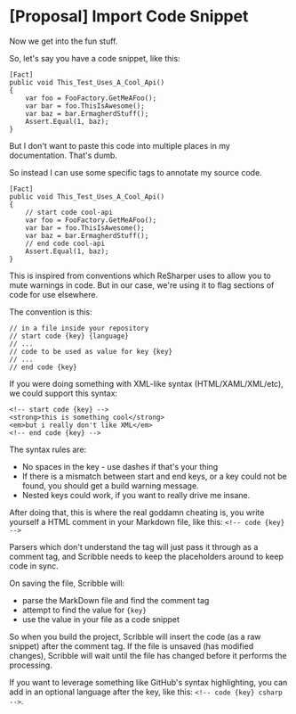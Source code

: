 # [Proposal] Import Code Snippet 

Now we get into the fun stuff.

So, let's say you have a code snippet, like this:

    [Fact]
    public void This_Test_Uses_A_Cool_Api()
    {
        var foo = FooFactory.GetMeAFoo();
        var bar = foo.ThisIsAwesome();
        var baz = bar.ErmagherdStuff();
        Assert.Equal(1, baz);
    } 

But I don't want to paste this code into multiple places in my documentation. That's dumb. 

So instead I can use some specific tags to annotate my source code.

    [Fact]
    public void This_Test_Uses_A_Cool_Api()
    {
        // start code cool-api 
        var foo = FooFactory.GetMeAFoo();
        var bar = foo.ThisIsAwesome();
        var baz = bar.ErmagherdStuff();
        // end code cool-api
        Assert.Equal(1, baz);
    } 

This is inspired from conventions which ReSharper uses to allow you to mute warnings in code. But in our case, we're using it to flag sections of code for use elsewhere.

The convention is this:

    // in a file inside your repository
    // start code {key} {language}
    // ...
    // code to be used as value for key {key}
    // ...
    // end code {key}

If you were doing something with XML-like syntax (HTML/XAML/XML/etc), we could support this syntax:

    <!-- start code {key} -->
    <strong>this is something cool</strong>
    <em>but i really don't like XML</em>
    <!-- end code {key} -->

The syntax rules are:

 - No spaces in the key - use dashes if that's your thing
 - If there is a mismatch between start and end keys, or a key could not be found, you should get a build warning message. 
 - Nested keys could work, if you want to really drive me insane.

After doing that, this is where the real goddamn cheating is, you write yourself a HTML comment in your Markdown file, like this: `<!-- code {key} -->`

Parsers which don't understand the tag will just pass it through as a comment tag, and Scribble needs to keep the placeholders around to keep code in sync.

On saving the file, Scribble will:

 - parse the MarkDown file and find the comment tag
 - attempt to find the value for `{key}` 
 - use the value in your file as a code snippet

So when you build the project, Scribble will insert the code (as a raw snippet) after the comment tag. If the file is unsaved (has modified changes), Scribble will wait until the file has changed before it performs the processing.

If you want to leverage something like GitHub's syntax highlighting, you can add in an optional language after the key, like this: `<!-- code {key} csharp -->`.